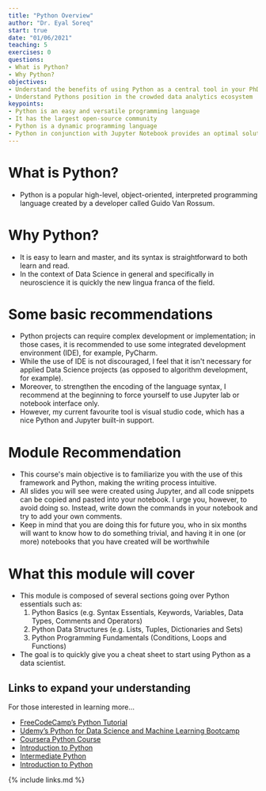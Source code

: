 ```yaml
---
title: "Python Overview"
author: "Dr. Eyal Soreq" 
start: true
date: "01/06/2021"
teaching: 5
exercises: 0
questions:
- What is Python?
- Why Python?
objectives:
- Understand the benefits of using Python as a central tool in your PhD.
- Understand Pythons position in the crowded data analytics ecosystem
keypoints:
- Python is an easy and versatile programming language
- It has the largest open-source community
- Python is a dynamic programming language
- Python in conjunction with Jupyter Notebook provides an optimal solution for almost all  research projects
---
```


# What is Python?
- Python is a popular high-level, object-oriented, interpreted programming language created by a developer called Guido Van Rossum.


# Why Python?

- It is easy to learn and master, and its syntax is straightforward to both learn and read. 
- In the context of Data Science in general and specifically in neuroscience it is quickly the new lingua franca of the field. 


# Some basic recommendations

- Python projects can require complex development or implementation; in those cases, it is recommended to use some integrated development environment (IDE), for example, PyCharm. 
- While the use of IDE is not discouraged, I feel that it isn't necessary for applied Data Science projects (as opposed to algorithm development, for example). 
- Moreover, to strengthen the encoding of the language syntax, I recommend at the beginning to force yourself to use Jupyter lab or notebook interface only.
- However, my current favourite tool is visual studio code, which has a nice Python and Jupyter built-in support.


# Module Recommendation

- This course's main objective is to familiarize you with the use of this framework  and Python, making the writing process intuitive.
- All slides you will see were created using Jupyter, and all code snippets can be copied and pasted into your notebook.
I urge you, however, to avoid doing so.
Instead, write down the commands in your notebook and try to add your own comments.
- Keep in mind that you are doing this for future you, who in six months will want to know how to do something trivial, and having it in one (or more) notebooks that you have created will be worthwhile 

# What this module will cover
- This module is composed of several sections going over Python essentials such as: 
    1. Python Basics (e.g. Syntax Essentials, Keywords, Variables, Data Types, Comments and Operators)
    1. Python Data Structures (e.g. Lists, Tuples, Dictionaries and Sets)
    1. Python Programming Fundamentals (Conditions, Loops and Functions)
- The goal is to quickly give you a cheat sheet to start using Python as a data scientist.



## Links to expand your understanding 

For those interested in learning more...

- [FreeCodeCamp’s Python Tutorial ](https://www.youtube.com/watch?v=rfscVS0vtbwl)
- [Udemy’s Python for Data Science and Machine Learning Bootcamp](https://bit.ly/dataprofessor-udemy-python-ds)
- [Coursera Python Course](https://www.coursera.org/learn/python)
- [Introduction to Python](https://learn.datacamp.com/courses/intro-to-python-for-data-science)
- [Intermediate Python](https://learn.datacamp.com/courses/intermediate-python)
- [Introduction to Python](https://learn.datacamp.com/courses/intro-to-python-for-data-science)


{% include links.md %}

